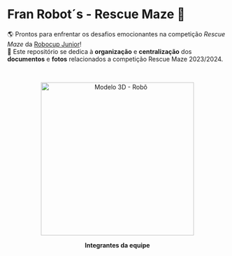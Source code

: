 # Fran Robot´s - Rescue Maze 🚥
🌎 Prontos para enfrentar os desafios emocionantes na competição *Rescue Maze* da [Robocup Junior](https://www.robocup.org/)! <br>
📑 Este repositório se dedica à **organização** e **centralização** dos **documentos** e **fotos** relacionados a competição Rescue Maze 2023/2024. 

<br>
<p align="center">
<img width="350" alt="Modelo 3D - Robô" src="https://github.com/franrobots/Rescue-Maze-Fran-Robot-s/assets/96209646/62e14955-bc47-43fe-8257-589a32fa848a" /p>
<p align="center">  <strong> Integrantes da equipe </strong> </p>
